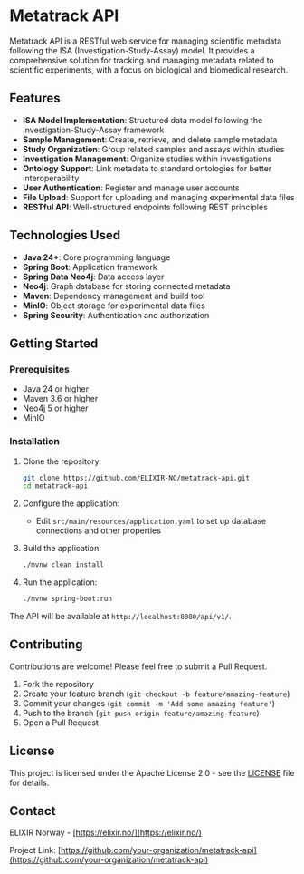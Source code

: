 # Metatrack API

Metatrack API is a RESTful web service for managing scientific metadata following the ISA (Investigation-Study-Assay)
model. It provides a comprehensive solution for tracking and managing metadata related to scientific experiments, with a
focus on biological and biomedical research.

## Features

- **ISA Model Implementation**: Structured data model following the Investigation-Study-Assay framework
- **Sample Management**: Create, retrieve, and delete sample metadata
- **Study Organization**: Group related samples and assays within studies
- **Investigation Management**: Organize studies within investigations
- **Ontology Support**: Link metadata to standard ontologies for better interoperability
- **User Authentication**: Register and manage user accounts
- **File Upload**: Support for uploading and managing experimental data files
- **RESTful API**: Well-structured endpoints following REST principles

## Technologies Used

- **Java 24+**: Core programming language
- **Spring Boot**: Application framework
- **Spring Data Neo4j**: Data access layer
- **Neo4j**: Graph database for storing connected metadata
- **Maven**: Dependency management and build tool
- **MinIO**: Object storage for experimental data files
- **Spring Security**: Authentication and authorization

## Getting Started

### Prerequisites

- Java 24 or higher
- Maven 3.6 or higher
- Neo4j 5 or higher
- MinIO

### Installation

1. Clone the repository:
   ```bash
   git clone https://github.com/ELIXIR-NO/metatrack-api.git
   cd metatrack-api
   ```

2. Configure the application:
    - Edit `src/main/resources/application.yaml` to set up database connections and other properties

3. Build the application:
   ```bash
   ./mvnw clean install
   ```

4. Run the application:
   ```bash
   ./mvnw spring-boot:run
   ```

The API will be available at `http://localhost:8080/api/v1/`.

## Contributing

Contributions are welcome! Please feel free to submit a Pull Request.

1. Fork the repository
2. Create your feature branch (`git checkout -b feature/amazing-feature`)
3. Commit your changes (`git commit -m 'Add some amazing feature'`)
4. Push to the branch (`git push origin feature/amazing-feature`)
5. Open a Pull Request

## License

This project is licensed under the Apache License 2.0 - see the [LICENSE](LICENSE) file for details.

## Contact

ELIXIR Norway - [https://elixir.no/](https://elixir.no/)

Project Link: [https://github.com/your-organization/metatrack-api](https://github.com/your-organization/metatrack-api)